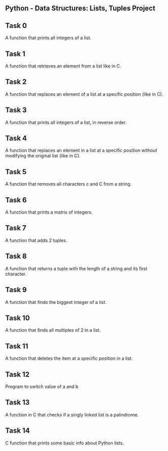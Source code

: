 ## Python - Data Structures: Lists, Tuples Project

## Task 0
A function that prints all integers of a list.

## Task 1
A function that retrieves an element from a list like in C.

## Task 2
A function that replaces an element of a list at a specific position (like in C).

## Task 3
A function that prints all integers of a list, in reverse order.

## Task 4
A  function that replaces an element in a list at a specific position without modifying the original list (like in C).

## Task 5
A function that removes all characters c and C from a string.

## Task 6
A function that prints a matrix of integers.

## Task 7
A  function that adds 2 tuples.

## Task 8
A function that returns a tuple with the length of a string and its first character.

## Task 9
A function that finds the biggest integer of a list.

## Task 10
A  function that finds all multiples of 2 in a list.

## Task 11
A  function that deletes the item at a specific position in a list.

## Task 12
Program to switch value of a and b

## Task 13
A function in C that checks if a singly linked list is a palindrome.

## Task 14
C function that prints some basic info about Python lists.
